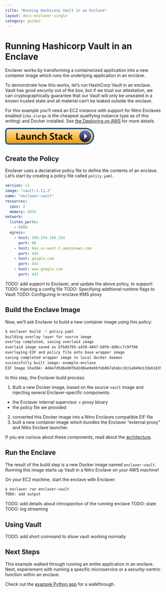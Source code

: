 ```yaml
---
title: "Running Hashicorp Vault in an Enclave"
layout: docs-enclaver-single
category: guides
---
```


# Running Hashicorp Vault in an Enclave

Enclaver works by transforming a containerized application into a new container image which runs the underlying application in an enclave.

To demonstrate how this works, let’s run HashiCorp Vault in an enclave. Vault has good security out of the box, but if we trust our attestation, we can cryptographically guarantee that our Vault will only be unsealed in a known trusted state and all material can’t be leaked outside the enclave.

For this example you’ll need an EC2 instance with support for Nitro Enclaves enabled (`c6a.xlarge` is the cheapest qualifying instance type as of this writing) and Docker installed.  See [the Deploying on AWS](deploy-aws.md) for more details.

[![CloudFormation](img/launch-stack.svg)][cloudformation]

[cloudformation]: https://us-east-1.console.aws.amazon.com/cloudformation/home?region=us-east-1#/stacks/create/review?templateURL=https://enclaver-cloudformation.s3.amazonaws.com/enclaver.cloudformation.yaml&stackName=Enclaver-Demo

## Create the Policy

Enclaver uses a declarative policy file to define the contents of an enclave. Let’s start by creating a policy file called `policy.yaml`.

```yaml
version: v1
image: "vault:1.11.2"
name: "enclaver-vault"
resources:
  cpus: 2
  memory: 1024
network:
  listen_ports:
    - 8080
  egress:
    - host: 169.254.169.254
      port: 80
    - host: kms.us-west-2.amazonaws.com
      port: 443
    - host: google.com
      port: 443
    - host: www.google.com
      port: 443
```

TODO: add support to Enclaver, and update the above policy, to support:
TODO:   Injecting a config file
TODO:   Specifying additional runtime flags to Vault
TODO:   Configuring in-enclave KMS proxy

## Build the Enclave Image

Now, we’ll ask Enclaver to build a new container image using this policy:

```sh
$ enclaver build -f policy.yaml
building overlay layer for source image
overlay completed, saving overlaid image
overlaid image saved as bfbd5765-a430-4047-b0fb-dd0cc7c9ff86
overlaying EIF and policy file onto base wrapper image
saving completed wrapper image to local docker daemon
successfully built image: example-enclave
EIF Image Sha384: 4d4e7d5d6e00fbd2d8ae9ebbfeb067a5ebccb31a049e133eb183938c1cdbc2ef8708151c9d6292f4a2c27c8dc4cef014
```

In this step, the Enclaver build process:

1. Built a new Docker image, based on the source `vault` image and injecting several Enclaver-specific components:
 - the Enclaver internal supervisor + proxy binary
 - the policy file we provided
2. converted this Docker image into a Nitro Enclaves compatible EIF file
3. built a new container image which bundles the Enclaver “external proxy” and Nitro Enclave launcher.

If you are curious about these components, read about the [architecture](architecture.md).

## Run the Enclave

The result of the build step is a new Docker image named `enclaver-vault`. Running this image starts up Vault in a Nitro Enclave on your AWS machine!

On your EC2 machine, start the enclave with Enclaver:

```sh
$ enclaver run enclaver-vault
TODO: add output
```

TODO: add details about introspection of the running enclave
TODO:   state
TODO:   log streaming

## Using Vault

TODO: add short command to show vault working normally

## Next Steps

This example walked through running an entire application in an enclave. Next, experiement with running a specific microservice or a security-centric function within an enclave.

Check out the [example Python app](guide-app.md) for a walkthrough.